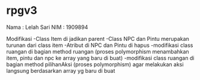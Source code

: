 # rpgv3
Nama : Lelah Sari
NIM : 1909894

Modifikasi
-Class Item di jadikan parent
-Class NPC dan Pintu merupakan turunan dari class item
-Atribut di NPC dan Pintu di hapus
-modifikasi class ruangan di bagian method ruangan (proses polymorphism menambahkan item, pintu dan npc ke array yang baru di buat)
-modifikasi class ruangan di bagian method pilihanAksi (proses polymorphism) agar melakukan aksi langsung berdasarkan array yg baru di buat
